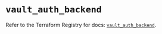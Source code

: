 # `vault_auth_backend`

Refer to the Terraform Registry for docs: [`vault_auth_backend`](https://registry.terraform.io/providers/hashicorp/vault/3.25.0/docs/resources/auth_backend).
